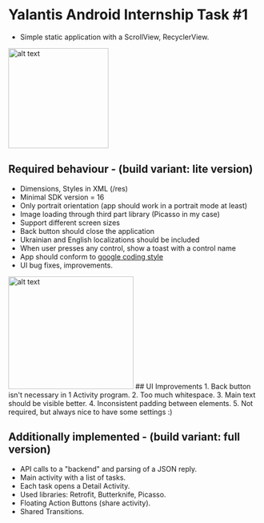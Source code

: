 # Yalantis Android Internship Task #1
* Simple static application with a ScrollView, RecyclerView.

<img src="http://adkdevelopment.com/download/photos/yalantis_1task.gif" alt="alt text" style="width:200;height:200">

## Required behaviour - (build variant: lite version)
* Dimensions, Styles in XML (/res)
* Minimal SDK version = 16
* Only portrait orientation (app should work in a portrait mode at least)
* Image loading through third part library (Picasso in my case)
* Support different screen sizes
* Back button should close the application
* Ukrainian and English localizations should be included
* When user presses any control, show a toast with a control name
* App should conform to [google coding style](https://source.android.com/source/code-style.html)
* UI bug fixes, improvements.

<img src="http://adkdevelopment.com/download/photos/yalantis_1task.png" alt="alt text" style="width:250;height:225">
## UI Improvements
1. Back button isn't necessary in 1 Activity program.
2. Too much whitespace.
3. Main text should be visible better.
4. Inconsistent padding between elements.
5. Not required, but always nice to have some settings :)

## Additionally implemented - (build variant: full version)
* API calls to a "backend" and parsing of a JSON reply.
* Main activity with a list of tasks.
* Each task opens a Detail Activity.
* Used libraries: Retrofit, Butterknife, Picasso.
* Floating Action Buttons (share activity).
* Shared Transitions.